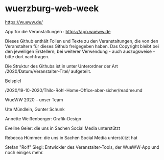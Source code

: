 # wuerzburg-web-week

https://wueww.de/

App für die Veranstaltungen : https://app.wueww.de


Dieses Github enthält Folien und Texte zu den Veranstaltungen, die von den Veranstaltern für dieses Github freigegeben haben. Das Copyright bleibt bei den jeweiligen Erstellern, bei weiterer Verwendung - auch auszugsweise - bitte dort nachfragen.

Die Struktur des Githubs ist in unter Unterordner der Art /2020/Datum/Veranstalter-Titel/ aufgeteilt.

Beispiel

/2020/19-10-2020/Thilo-Röhl-Home-Office-aber-sicher/readme.md







WueWW 2020 – unser Team

Ute Mündlein, Gunter Schunk 

Annette Weißenberger: Grafik-Design
 
Eveline Geier: die uns in Sachen Social Media unterstützt
 
Rebecca Hümmer: die uns in Sachen Social Media unterstützt hat
 
Stefan "Rolf" Siegl: Entwickler des Veranstalter-Tools, der WueWW-App und noch einiges mehr. 

